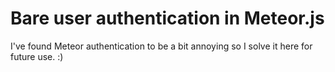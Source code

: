 # Bare user authentication in Meteor.js 

I've found Meteor authentication to be a bit annoying so I solve it here for future use. :)
